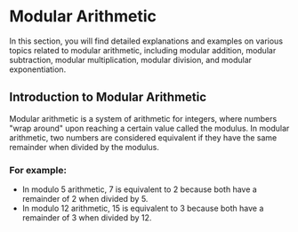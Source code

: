# Modular Arithmetic

In this section, you will find detailed explanations and examples on various topics related to modular arithmetic, including modular addition, modular subtraction, modular multiplication, modular division, and modular exponentiation.

## Introduction to Modular Arithmetic

Modular arithmetic is a system of arithmetic for integers, where numbers "wrap around" upon reaching a certain value called the modulus. In modular arithmetic, two numbers are considered equivalent if they have the same remainder when divided by the modulus.

### For example:

- In modulo $5$ arithmetic, $7$ is equivalent to $2$ because both have a remainder of $2$ when divided by $5$.
- In modulo $12$ arithmetic, $15$ is equivalent to $3$ because both have a remainder of $3$ when divided by $12$.

```{tableofcontents}
```